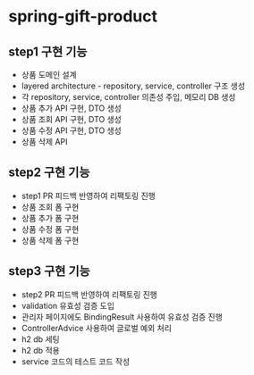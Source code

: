 # spring-gift-product

## step1 구현 기능
- 상품 도메인 설계
- layered architecture - repository, service, controller 구조 생성
- 각 repository, service, controller 의존성 주입, 메모리 DB 생성
- 상품 추가 API 구현, DTO 생성
- 상품 조회 API 구현, DTO 생성
- 상품 수정 API 구현, DTO 생성
- 상품 삭제 API

## step2 구현 기능
- step1 PR 피드백 반영하여 리팩토링 진행
- 상품 조회 폼 구현
- 상품 추가 폼 구현
- 상품 수정 폼 구현
- 상품 삭제 폼 구현

## step3 구현 기능
- step2 PR 피드백 반영하여 리팩토링 진행
- validation 유효성 검증 도입
- 관리자 페이지에도 BindingResult 사용하여 유효성 검증 진행
- ControllerAdvice 사용하여 글로벌 예외 처리
- h2 db 세팅
- h2 db 적용
- service 코드의 테스트 코드 작성
